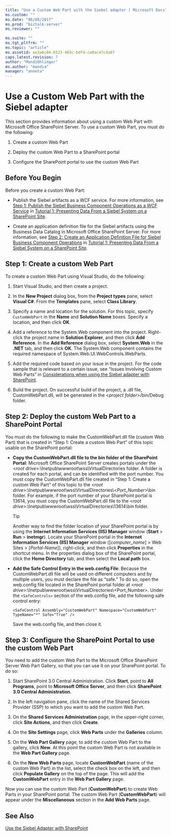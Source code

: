 ```yaml
---
title: "Use a Custom Web Part with the Siebel adapter | Microsoft Docs"
ms.custom: ""
ms.date: "06/08/2017"
ms.prod: "biztalk-server"
ms.reviewer: ""

ms.suite: ""
ms.tgt_pltfrm: ""
ms.topic: "article"
ms.assetid: ee3a6c04-6523-483c-bdf4-ce0ac47cda87
caps.latest.revision: 7
author: "MandiOhlinger"
ms.author: "mandia"
manager: "anneta"
---
```

# Use a Custom Web Part with the Siebel adapter
This section provides information about using a custom Web Part with Microsoft Office SharePoint Server. To use a custom Web Part, you must do the following:  
  
1.  Create a custom Web Part  
  
2.  Deploy the custom Web Part to a SharePoint portal  
  
3.  Configure the SharePoint portal to use the custom Web Part  
  
## Before You Begin  
 Before you create a custom Web Part:  
  
-   Publish the Siebel artifacts as a  WCF service. For more information, see [Step 1: Publish the Siebel Business Component Operations as a WCF Service](../../adapters-and-accelerators/adapter-siebel/step-1-publish-the-siebel-business-component-operations-as-a-wcf-service.md) in [Tutorial 1: Presenting Data From a Siebel System on a SharePoint Site](../../adapters-and-accelerators/adapter-siebel/tutorial-1-presenting-data-from-a-siebel-system-on-a-sharepoint-site.md).  
  
-   Create an application definition file for the Siebel artifacts using the Business Data Catalog in Microsoft Office SharePoint Server. For more information, see [Step 2: Create an Application Definition File for Siebel Business Component Operations](../../adapters-and-accelerators/adapter-siebel/step-2-create-an-application-definition-file-for-siebel-business-component.md) in [Tutorial 1: Presenting Data From a Siebel System on a SharePoint Site](../../adapters-and-accelerators/adapter-siebel/tutorial-1-presenting-data-from-a-siebel-system-on-a-sharepoint-site.md).  
  
##  <a name="Create_a_Custom_Web_Part"></a> Step 1: Create a custom Web Part  
 To create a custom Web Part using Visual Studio, do the following:  
  
1.  Start Visual Studio, and then create a project.  
  
2.  In the **New Project** dialog box, from the **Project types** pane, select **Visual C#**. From the **Templates** pane, select **Class Library**.  
  
3.  Specify a name and location for the solution. For this topic, specify `CustomWebPart` in the **Name** and **Solution Name** boxes. Specify a location, and then click **OK**.  
  
4.  Add a reference to the System.Web component into the project. Right-click the project name in **Solution Explorer**, and then click **Add Reference**. In the **Add Reference** dialog box, select **System.Web** in the **.NET** tab, and then click **OK**. The System.Web component contains the required namespace of System.Web.UI.WebControls.WebParts.  
  
5.  Add the required code based on your issue in the project. For the code sample that is relevant to a certain issue, see “Issues Involving Custom Web Parts” in [Considerations when using the Siebel adapter with SharePoint](../../adapters-and-accelerators/adapter-siebel/considerations-when-using-the-siebel-adapter-with-sharepoint.md).  
  
6.  Build the project. On successful build of the project, a .dll file, CustomWebPart.dll, will be generated in the \<*project folder*>/bin/Debug folder.  
  
## Step 2: Deploy the custom Web Part to a SharePoint Portal  
 You must do the following to make the CustomWebPart.dll file (custom Web Part) that is created in “Step 1: Create a custom Web Part” of this topic usable on the SharePoint portal:  
  
-   **Copy the CustomWebPart.dll file to the bin folder of the SharePoint Portal**: Microsoft Office SharePoint Server creates portals under the \<*root drive*>:\Inetpub\wwwroot\wss\VirtualDirectories folder. A folder is created for each portal, and can be identified with the port number. You must copy the CustomWebPart.dll file created in “Step 1: Create a custom Web Part” of this topic to the \<*root drive*>:\Inetpub\wwwroot\wss\VirtualDirectories\\<*Port_Number*>\bin folder. For example, if the port number of your SharePoint portal is 13614, you must copy the CustomWebPart.dll file to the \<*root drive*>:\Inetpub\wwwroot\wss\VirtualDirectories\13614\bin folder.  
  
    > [!TIP]
    >  Another way to find the folder location of your SharePoint portal is by using the **Internet Information Services (IIS) Manager** window (**Start** > **Run** > **inetmgr**). Locate your SharePoint portal in the **Internet Information Services (IIS) Manager** window ([*computer_name*] > Web Sites > [*Portal-Name*]), right-click, and then click **Properties** in the shortcut menu. In the properties dialog box of the SharePoint portal, click the **Home Directory** tab, and then select the **Local path** box.  
  
-   **Add the Safe Control Entry in the web.config File**: Because the CustomWebPart.dll file will be used on different computers and by multiple users, you must declare the file as “safe.” To do so, open the web.config file located in the SharePoint portal folder at \<*root drive*>:\Inetpub\wwwroot\wss\VirtualDirectories\\<Port_Number>. Under the `<SafeControls>` section of the web.config file, add the following safe control entry:  
  
    ```  
    <SafeControl Assembly="CustomWebPart" Namespace="CustomWebPart" TypeName="*" Safe="True" />  
    ```  
  
     Save the web.config file, and then close it.  
  
## Step 3: Configure the SharePoint Portal to use the custom Web Part  
 You need to add the custom Web Part to the Microsoft Office SharePoint Server Web Part Gallery, so that you can use it on your SharePoint portal. To do so:  
  
1.  Start SharePoint 3.0 Central Administration. Click **Start**, point to **All Programs**, point to **Microsoft Office Server**, and then click **SharePoint 3.0 Central Administration**.  
  
2.  In the left navigation pane, click the name of the Shared Services Provider (SSP) to which you want to add the custom Web Part.  
  
3.  On the **Shared Services Administration** page, in the upper-right corner, click **Site Actions**, and then click **Create**.  
  
4.  On the **Site Settings** page, click **Web Parts** under the **Galleries** column.  
  
5.  On the **Web Part Gallery** page, to add the custom Web Part to the gallery,  click **New**. At this point the custom Web Part is not available in the **Web Part Gallery** page.  
  
6.  On the **New Web Parts** page, locate **CustomWebPart** (name of the custom Web Part) in the list, select the check box on the left, and then click **Populate Gallery** on the top of the page. This will add the **CustomWebPart** entry in the **Web Part Gallery** page.  
  
 Now you can use the custom Web Part (**CustomWebPart**) to create Web Parts in your SharePoint portal. The custom Web Part (**CustomWebPart**) will appear under the **Miscellaneous** section in the **Add Web Parts** page.  
  
## See Also  
 [Use the Siebel Adapter with SharePoint](../../adapters-and-accelerators/adapter-siebel/use-the-siebel-adapter-with-sharepoint.md)